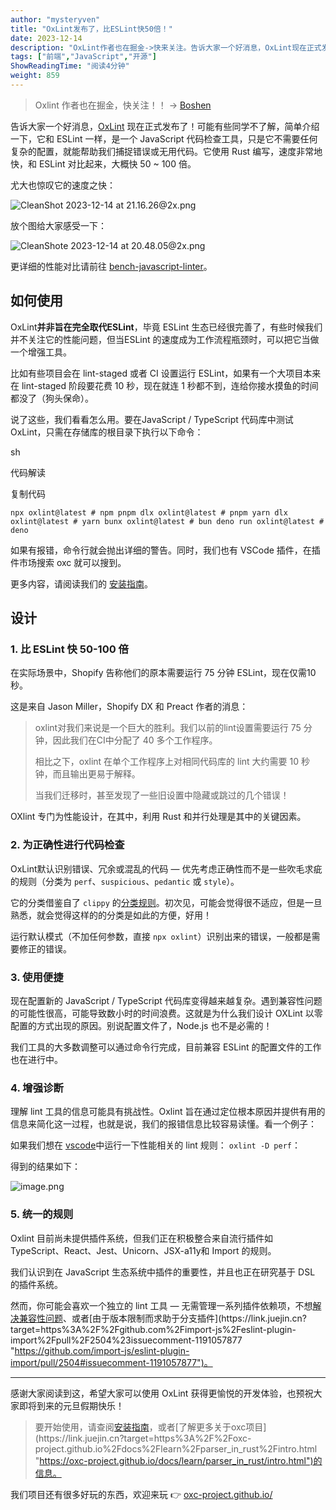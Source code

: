 ```yaml
---
author: "mysteryven"
title: "OxLint发布了，比ESLint快50倍！"
date: 2023-12-14
description: "OxLint作者也在掘金->快来关注。告诉大家一个好消息，OxLint现在正式发布了！可能有些同学不了解，简单介绍一下，它和ESLint一样，是一个JavaScript代码检查工具，只"
tags: ["前端","JavaScript","开源"]
ShowReadingTime: "阅读4分钟"
weight: 859
---
```

> Oxlint 作者也在掘金，快关注！！ -> [Boshen](https://juejin.cn/pin/7288507975223427109 "https://juejin.cn/pin/7288507975223427109")

告诉大家一个好消息，[OxLint](https://link.juejin.cn?target=https%3A%2F%2Fwww.npmjs.com%2Fpackage%2Foxlint "https://www.npmjs.com/package/oxlint") 现在正式发布了！可能有些同学不了解，简单介绍一下，它和 ESLint 一样，是一个 JavaScript 代码检查工具，只是它不需要任何复杂的配置，就能帮助我们捕捉错误或无用代码。它使用 Rust 编写，速度非常地快，和 ESLint 对比起来，大概快 50 ~ 100 倍。

尤大也惊叹它的速度之快：

![CleanShot 2023-12-14 at 21.16.26@2x.png](https://p9-juejin.byteimg.com/tos-cn-i-k3u1fbpfcp/1cadbee3527e4c689409d96610903ada~tplv-k3u1fbpfcp-jj-mark:3024:0:0:0:q75.awebp#?w=1194&h=1404&s=386702&e=png&b=000000)

放个图给大家感受一下：

![CleanShote 2023-12-14 at 20.48.05@2x.png](https://p9-juejin.byteimg.com/tos-cn-i-k3u1fbpfcp/cec792449d0d4275a570874477c2456e~tplv-k3u1fbpfcp-jj-mark:3024:0:0:0:q75.awebp#?w=1720&h=1294&s=87804&e=png&b=ffffff)

更详细的性能对比请前往 [bench-javascript-linter](https://link.juejin.cn?target=https%3A%2F%2Foxc-project.github.io%2Fdocs%2Fguide%2Fusage%2Flinter.html "https://oxc-project.github.io/docs/guide/usage/linter.html")。

如何使用
----

OxLint**并非旨在完全取代ESLint**，毕竟 ESLint 生态已经很完善了，有些时候我们并不关注它的性能问题，但当ESLint 的速度成为工作流程瓶颈时，可以把它当做一个增强工具。

比如有些项目会在 lint-staged 或者 CI 设置运行 ESLint，如果有一个大项目本来在 lint-staged 阶段要花费 10 秒，现在就连 1 秒都不到，连给你接水摸鱼的时间都没了（狗头保命）。

说了这些，我们看看怎么用。要在JavaScript / TypeScript 代码库中测试 OxLint，只需在存储库的根目录下执行以下命令：

sh

 代码解读

复制代码

`npx oxlint@latest # npm pnpm dlx oxlint@latest # pnpm yarn dlx oxlint@latest # yarn bunx oxlint@latest # bun deno run oxlint@latest # deno`

如果有报错，命令行就会抛出详细的警告。同时，我们也有 VSCode 插件，在插件市场搜索 oxc 就可以搜到。

更多内容，请阅读我们的 [安装指南](https://link.juejin.cn?target=https%3A%2F%2Foxc-project.github.io%2Fdocs%2Fguide%2Fusage%2Flinter.html "https://oxc-project.github.io/docs/guide/usage/linter.html")。

设计
--

### 1\. 比 ESLint 快 50-100 倍

在实际场景中，Shopify 告称他们的原本需要运行 75 分钟 ESLint，现在仅需10秒。

这是来自 Jason Miller，Shopify DX 和 Preact 作者的消息：

> oxlint对我们来说是一个巨大的胜利。我们以前的lint设置需要运行 75 分钟，因此我们在CI中分配了 40 多个工作程序。
> 
> 相比之下，oxlint 在单个工作程序上对相同代码库的 lint 大约需要 10 秒钟，而且输出更易于解释。
> 
> 当我们迁移时，甚至发现了一些旧设置中隐藏或跳过的几个错误！

OXlint 专门为性能设计，在其中，利用 Rust 和并行处理是其中的关键因素。

### 2\. 为正确性进行代码检查

OxLint默认识别错误、冗余或混乱的代码 — 优先考虑正确性而不是一些吹毛求疵的规则（分类为 `perf`、`suspicious`、`pedantic` 或 `style`）。

它的分类借鉴自了 `clippy` 的[分类规则](https://link.juejin.cn?target=https%3A%2F%2Fgithub.com%2Frust-lang%2Frust-clippy "https://github.com/rust-lang/rust-clippy")。初次见，可能会觉得很不适应，但是一旦熟悉，就会觉得这样的的分类是如此的方便，好用！

运行默认模式（不加任何参数，直接 `npx oxlint`）识别出来的错误，一般都是需要修正的错误。

### 3\. 使用便捷

现在配置新的 JavaScript / TypeScript 代码库变得越来越复杂。遇到兼容性问题的可能性很高，可能导致数小时的时间浪费。这就是为什么我们设计 OXLint 以零配置的方式出现的原因。别说配置文件了，Node.js 也不是必需的！

我们工具的大多数调整可以通过命令行完成，目前兼容 ESLint 的配置文件的工作也在进行中。

### 4\. 增强诊断

理解 lint 工具的信息可能具有挑战性。Oxlint 旨在通过定位根本原因并提供有用的信息来简化这一过程，也就是说，我们的报错信息比较容易读懂。看一个例子：

如果我们想在 [vscode](https://link.juejin.cn?target=https%3A%2F%2Fgithub.com%2Fmicrosoft%2Fvscode "https://github.com/microsoft/vscode")中运行一下性能相关的 lint 规则： `oxlint -D perf`：

得到的结果如下：

![image.png](https://p1-juejin.byteimg.com/tos-cn-i-k3u1fbpfcp/80bf47bfb5a54cdb9b495bcd651eebbd~tplv-k3u1fbpfcp-jj-mark:3024:0:0:0:q75.awebp#?w=2216&h=412&s=104977&e=png&b=010101)

### 5\. 统一的规则

Oxlint 目前尚未提供插件系统，但我们正在积极整合来自流行插件如 TypeScript、React、Jest、Unicorn、JSX-a11y和 Import 的规则。

我们认识到在 JavaScript 生态系统中插件的重要性，并且也正在研究基于 DSL 的插件系统。

然而，你可能会喜欢一个独立的 lint 工具 — 无需管理一系列插件依赖项，不想[解决兼容性问题](https://link.juejin.cn?target=https%3A%2F%2Fgithub.com%2Fantfu%2Feslint-ts-patch "https://github.com/antfu/eslint-ts-patch")、或者[由于版本限制而求助于分支插件](https://link.juejin.cn?target=https%3A%2F%2Fgithub.com%2Fimport-js%2Feslint-plugin-import%2Fpull%2F2504%23issuecomment-1191057877 "https://github.com/import-js/eslint-plugin-import/pull/2504#issuecomment-1191057877")。

* * *

感谢大家阅读到这，希望大家可以使用 OxLint 获得更愉悦的开发体验，也预祝大家即将到来的元旦假期快乐！

> 要开始使用，请查阅[安装指南](https://link.juejin.cn?target=https%3A%2F%2Foxc-project.github.io%2Fdocs%2Fguide%2Fusage%2Flinter.html "https://oxc-project.github.io/docs/guide/usage/linter.html")，或者[了解更多关于oxc项目](https://link.juejin.cn?target=https%3A%2F%2Foxc-project.github.io%2Fdocs%2Flearn%2Fparser_in_rust%2Fintro.html "https://oxc-project.github.io/docs/learn/parser_in_rust/intro.html")的信息。

我们项目还有很多好玩的东西，欢迎来玩 👉 [oxc-project.github.io/](https://link.juejin.cn?target=https%3A%2F%2Foxc-project.github.io%2F "https://oxc-project.github.io/")